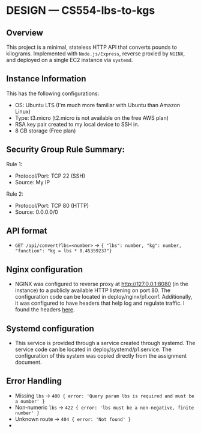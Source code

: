 # DESIGN — CS554-lbs-to-kgs

## Overview
This project is a minimal, stateless HTTP API that converts pounds to kilograms. Implemented with `Node.js/Express`, reverse proxied by `NGINX`, and deployed on a single EC2 instance via `systemd`.

## Instance Information
This has the following configurations:
- OS: Ubuntu LTS (I'm much more familiar with Ubuntu than Amazon Linux)
- Type: t3.micro (t2.micro is not available on the free AWS plan)
- RSA key pair created to my local device to SSH in.
- 8 GB storage (Free plan)

## Security Group Rule Summary:

Rule 1:
- Protocol/Port: TCP 22 (SSH)
- Source: My IP

Rule 2: 
- Protocol/Port: TCP 80 (HTTP)
- Source: 0.0.0.0/0

## API format
- `GET /api/convert?lbs=<number>` → `{ "lbs": number, "kg": number, "function": "kg = lbs * 0.45359237"}`

## Nginx configuration
- NGINX was configured to reverse proxy at http://127.0.0.1:8080 (in the instance) to a publicly available HTTP listening on port 80. The configuration code can be located in deploy/nginx/p1.conf. Additionally, it was configured to have headers that help log and regulate traffic. I found the headers [here](https://linuxize.com/post/nginx-reverse-proxy).

## Systemd configuration
- This service is provided through a service created through systemd. The service code can be located in deploy/systemd/p1.service. The configuration of this system was copied directly from the assignment document.

## Error Handling
- Missing `lbs` → `400 { error: 'Query param lbs is required and must be a number' }`
- Non‑numeric `lbs` → `422 { error: 'lbs must be a non-negative, finite number' }`
- Unknown route → `404 { error: 'Not found' }`
- 
